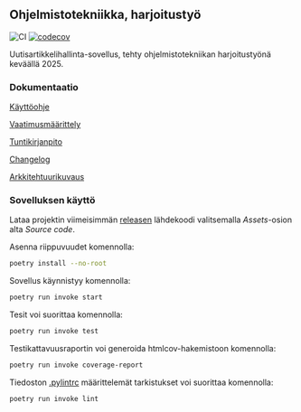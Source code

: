 ## Ohjelmistotekniikka, harjoitustyö

![CI](https://github.com/jipeso/ohjelmistotekniikka/actions/workflows/main.yml/badge.svg)
[![codecov](https://codecov.io/gh/jipeso/ohjelmistotekniikka/graph/badge.svg?token=Y9H6OC1Q2A)](https://codecov.io/gh/jipeso/ohjelmistotekniikka)

Uutisartikkelihallinta-sovellus, tehty ohjelmistotekniikan harjoitustyönä keväällä 2025.

### Dokumentaatio

[Käyttöohje](https://github.com/jipeso/ohjelmistotekniikka/blob/main/dokumentaatio/kayttoohje.md)

[Vaatimusmäärittely](https://github.com/jipeso/ohjelmistotekniikka/blob/main/dokumentaatio/vaatimusmaarittely.md)

[Tuntikirjanpito](https://github.com/jipeso/ohjelmistotekniikka/blob/main/dokumentaatio/tuntikirjanpito.md)

[Changelog](https://github.com/jipeso/ohjelmistotekniikka/blob/main/dokumentaatio/changelog.md)

[Arkkitehtuurikuvaus](https://github.com/jipeso/ohjelmistotekniikka/blob/main/dokumentaatio/arkkitehtuuri.md)

### Sovelluksen käyttö

Lataa projektin viimeisimmän [releasen](https://github.com/jipeso/ohjelmistotekniikka/releases) lähdekoodi valitsemalla _Assets_-osion alta _Source code_.

Asenna riippuvuudet komennolla:

```bash
poetry install --no-root
```

Sovellus käynnistyy komennolla:

```bash
poetry run invoke start
```

Tesit voi suorittaa komennolla:

```bash
poetry run invoke test
```

Testikattavuusraportin voi generoida htmlcov-hakemistoon komennolla:

```bash
poetry run invoke coverage-report
```

Tiedoston [.pylintrc](./.pylintrc) määrittelemät tarkistukset voi suorittaa komennolla:

```bash
poetry run invoke lint
```
